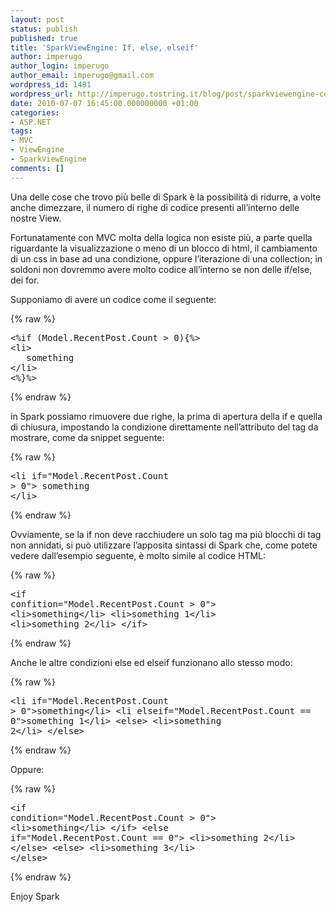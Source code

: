 ```yaml
---
layout: post
status: publish
published: true
title: 'SparkViewEngine: If, else, elseif'
author: imperugo
author_login: imperugo
author_email: imperugo@gmail.com
wordpress_id: 1481
wordpress_url: http://imperugo.tostring.it/blog/post/sparkviewengine-conditional_elements_if_else_elseif/
date: 2010-07-07 16:45:00.000000000 +01:00
categories:
- ASP.NET
tags:
- MVC
- ViewEngine
- SparkViewEngine
comments: []
---
```

<p>Una delle cose che trovo più belle di Spark è la possibilità di ridurre, a volte anche dimezzare, il numero di righe di codice presenti all’interno delle nostre View. </p>  <p>Fortunatamente con MVC molta della logica non esiste più, a parte quella riguardante la visualizzazione o meno di un blocco di html, il cambiamento di un css in base ad una condizione, oppure l’iterazione di una collection; in soldoni non dovremmo avere molto codice all’interno se non delle if/else, dei for.</p>  <p>Supponiamo di avere un codice come il seguente:</p>  {% raw %}<pre class="brush: xml;">&lt;%if (Model.RecentPost.Count &gt; 0){%&gt;
&lt;li&gt;
   something
&lt;/li&gt;
&lt;%}%&gt;</pre>{% endraw %}

<p>in Spark possiamo rimuovere due righe, la prima di apertura della if e quella di chiusura, impostando la condizione direttamente nell’attributo del tag da mostrare, come da snippet seguente:</p>

{% raw %}<pre class="brush: xml;">&lt;li if=&quot;Model.RecentPost.Count &gt; 0&quot;&gt;
    something<br />&lt;/li&gt;</pre>{% endraw %}

<p>Ovviamente, se la if non deve racchiudere un solo tag ma più blocchi di tag non annidati, si può utilizzare l’apposita sintassi di Spark che, come potete vedere dall’esempio seguente, è molto simile al codice HTML:</p>

{% raw %}<pre class="brush: xml;">&lt;if confition=&quot;Model.RecentPost.Count &gt; 0&quot;&gt;
    &lt;li&gt;something&lt;/li&gt;
    &lt;li&gt;something 1&lt;/li&gt;
    &lt;li&gt;something 2&lt;/li&gt;
&lt;/if&gt;</pre>{% endraw %}

<p>Anche le altre condizioni else ed elseif funzionano allo stesso modo:</p>

{% raw %}<pre class="brush: xml;">&lt;li if=&quot;Model.RecentPost.Count &gt; 0&quot;&gt;something&lt;/li&gt;
&lt;li elseif=&quot;Model.RecentPost.Count == 0&quot;&gt;something 1&lt;/li&gt;
&lt;else&gt;
    &lt;li&gt;something 2&lt;/li&gt;
&lt;/else&gt;</pre>{% endraw %}

<p>Oppure:</p>

{% raw %}<pre class="brush: xml;">&lt;if condition=&quot;Model.RecentPost.Count &gt; 0&quot;&gt;
   &lt;li&gt;something&lt;/li&gt;
&lt;/if&gt;
&lt;else if=&quot;Model.RecentPost.Count == 0&quot;&gt;
  &lt;li&gt;something 2&lt;/li&gt;
&lt;/else&gt;
&lt;else&gt;
  &lt;li&gt;something 3&lt;/li&gt;
&lt;/else&gt;</pre>{% endraw %}

<p>Enjoy Spark</p>
